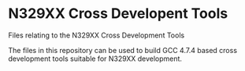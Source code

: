 N329XX Cross Developent Tools
=============================

Files relating to the N329XX Cross Development Tools

The files in this repository can be used to build 
GCC 4.7.4 based cross development tools suitable for
N329XX development.

